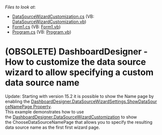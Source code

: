 <!-- default file list -->
*Files to look at*:

* [DataSourceWizardCustomization.cs](./CS/WizardCustomizationNamePage/DataSourceWizardCustomization.cs) (VB: [DataSourceWizardCustomization.vb](./VB/WizardCustomizationNamePage/DataSourceWizardCustomization.vb))
* [Form1.cs](./CS/WizardCustomizationNamePage/Form1.cs) (VB: [Form1.vb](./VB/WizardCustomizationNamePage/Form1.vb))
* [Program.cs](./CS/WizardCustomizationNamePage/Program.cs) (VB: [Program.vb](./VB/WizardCustomizationNamePage/Program.vb))
<!-- default file list end -->
# (OBSOLETE) DashboardDesigner - How to customize the data source wizard to allow specifying a custom data source name


<p>Update: Starting with version 15.2 it is possible to show the Name page by enabling the <a href="https://documentation.devexpress.com/#Dashboard/DevExpressDashboardWinDashboardDataSourceWizardSettings_ShowDataSourceNamePagetopic">DashboardDesigner.DataSourceWizardSettings.ShowDataSourceNamePage Property</a>.<br>This example demonstrates how to use the <a href="https://documentation.devexpress.com/#Dashboard/DevExpressDashboardWinDashboardDesigner_DataSourceWizardCustomizationtopic">DashboardDesigner.DataSourceWizardCustomization</a> to show the ChooseDataSourceNamePage that allows you to specify the resulting data source name as the first first wizard page. </p>

<br/>


